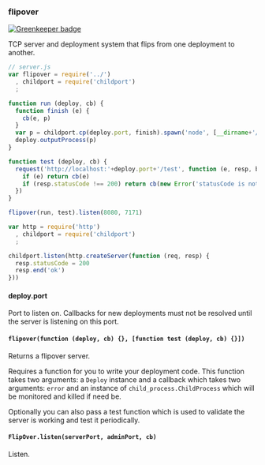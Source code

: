 ### flipover

[![Greenkeeper badge](https://badges.greenkeeper.io/mikeal/flipover.svg)](https://greenkeeper.io/)

TCP server and deployment system that flips from one deployment to another.

```javascript
// server.js
var flipover = require('../')
  , childport = require('childport')
  ;

function run (deploy, cb) {
  function finish (e) {
    cb(e, p)
  }
  var p = childport.cp(deploy.port, finish).spawn('node', [__dirname+'/child.js'])
  deploy.outputProcess(p)
}

function test (deploy, cb) {
  request('http://localhost:'+deploy.port+'/test', function (e, resp, body) {
    if (e) return cb(e)
    if (resp.statusCode !== 200) return cb(new Error('statusCode is not 200', resp.statusCode))
  })
}

flipover(run, test).listen(8080, 7171)
```
```javascript
var http = require('http')
  , childport = require('childport')
  ;

childport.listen(http.createServer(function (req, resp) {
  resp.statusCode = 200
  resp.end('ok')
}))
```

#### deploy.port

Port to listen on. Callbacks for new deployments must not be resolved until the server is listening on this port.

#### `flipover(function (deploy, cb) {}, [function test (deploy, cb) {}])`

Returns a flipover server.

Requires a function for you to write your deployment code. This function takes two arguments: a `Deploy` instance and a callback which takes two arguments: `error` and an instance of `child_process.ChildProcess` which will be monitored and killed if need be.

Optionally you can also pass a test function which is used to validate the server is working and test it periodically.

#### `FlipOver.listen(serverPort, adminPort, cb)`

Listen.